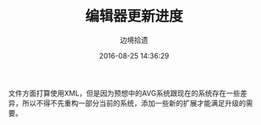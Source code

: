 ﻿---
title: 编辑器更新进度
date: 2016-08-25 14:36:29
tags:
author: 边境拾遗
---
文件方面打算使用XML，但是因为预想中的AVG系统跟现在的系统存在一些差异，所以不得不先重构一部分当前的系统，添加一些新的扩展才能满足升级的需要。

